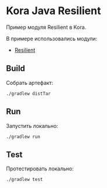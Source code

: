 # Kora Java Resilient

Пример модуля Resilient в Kora.

В примере использовались модули:
- [Resilient](https://kora-projects.github.io/kora-docs/ru/documentation/resilient/)

## Build

Собрать артефакт:

```shell
./gradlew distTar
```

## Run

Запустить локально:
```shell
./gradlew run
```

## Test

Протестировать локально:
```shell
./gradlew test
```


